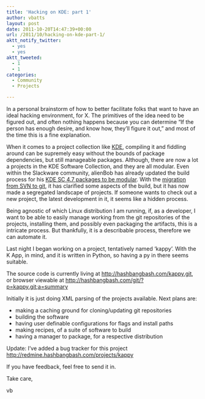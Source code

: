 ```yaml
---
title: 'Hacking on KDE: part 1'
author: vbatts
layout: post
date: 2011-10-20T14:47:39+00:00
url: /2011/10/hacking-on-kde-part-1/
aktt_notify_twitter:
  - yes
  - yes
aktt_tweeted:
  - 1
  - 1
categories:
  - Community
  - Projects

---
```

In a personal brainstorm of how to better facilitate folks that want to have an ideal hacking environment, for X. The primitives of the idea need to be figured out, and often nothing happens because you can determine &#8220;If the person has enough desire, and know how, they&#8217;ll figure it out,&#8221; and most of the time this is a fine explanation. 

When it comes to a project collection like <a href="http://kde.org/" title="KDE.org" target="_blank">KDE</a>, compiling it and fiddling around can be supremely easy without the bounds of package dependencies, but still manageable packages. Although, there are now a lot a projects in the KDE Software Collection, and they are all modular. Even within the Slackware community, alienBob has already updated the build process for his <a href="http://alien.slackbook.org/ktown/4.7.2/" target="_blank">KDE SC 4.7 packages to be modular</a>. With the <a href="http://techbase.kde.org/Projects/MovetoGit" target="_blank">migration from SVN to git</a>, it has clarified some aspects of the build, but it has now made a segregated landscape of projects. If someone wants to check out a new project, the latest development in it, it seems like a hidden process.

Being agnostic of which Linux distribution I am running, if, as a developer, I want to be able to easily manage working from the git repositories of the projects, installing them, and possibly even packaging the artifacts, this is a intricate process. But thankfully, it is a describable process, therefore we can automate it.

Last night I began working on a project, tentatively named &#8216;kappy&#8217;. With the K App, in mind, and it is written in Python, so having a py in there seems suitable.
  
The source code is currently living at http://hashbangbash.com/kappy.git, or browser viewable at <a href="http://hashbangbash.com/git/?p=kappy.git;a=summary" title="kappy.git" target="_blank">http://hashbangbash.com/git/?p=kappy.git;a=summary</a>

Initially it is just doing XML parsing of the projects available. Next plans are:

  * making a caching ground for cloning/updating git repositories
  * building the software
  * having user definable configurations for flags and install paths
  * making recipes, of a suite of software to build
  * having a manager to package, for a respective distribution

Update: I&#8217;ve added a bug tracker for this project <a href="http://redmine.hashbangbash.com/projects/kappy" title="Kappy - bugtracker" target="_blank">http://redmine.hashbangbash.com/projects/kappy</a>

If you have feedback, feel free to send it in.

Take care,
  
vb